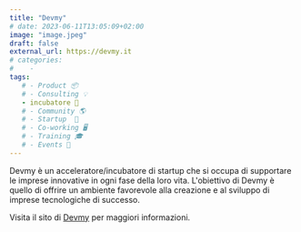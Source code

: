 ```yaml
---
title: "Devmy"
# date: 2023-06-11T13:05:09+02:00
image: "image.jpeg"
draft: false
external_url: https://devmy.it
# categories:
#    - 
tags:
   # - Product 📦
   # - Consulting 💡
   - incubatore 🐣
   # - Community 🌎
   # - Startup  🚀
   # - Co-working 🖥️
   # - Training 🎓
   # - Events 🎉
---
```


Devmy è un acceleratore/incubatore di startup che si occupa di supportare le imprese innovative in ogni fase della loro vita. L'obiettivo di Devmy è quello di offrire un ambiente favorevole alla creazione e al sviluppo di imprese tecnologiche di successo. 

Visita il sito di [Devmy](https://devmy.it/) per maggiori informazioni.